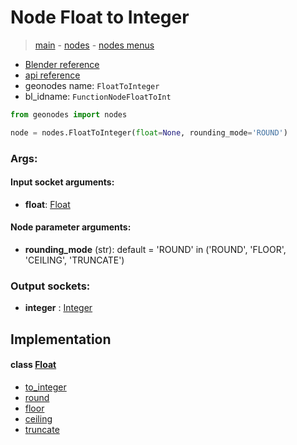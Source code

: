 # Node Float to Integer

> [main](../structure.md) - [nodes](nodes.md) - [nodes menus](nodes_menus.md)

- [Blender reference](https://docs.blender.org/manual/en/latest/modeling/geometry_nodes/utilities/float_to_integer.html)
- [api reference](https://docs.blender.org/api/current/bpy.types.FunctionNodeFloatToInt.html)
- geonodes name: `FloatToInteger`
- bl_idname: `FunctionNodeFloatToInt`

```python
from geonodes import nodes

node = nodes.FloatToInteger(float=None, rounding_mode='ROUND')
```

### Args:

#### Input socket arguments:

- **float**: [Float](Float.md)

#### Node parameter arguments:

- **rounding_mode** (str): default = 'ROUND' in ('ROUND', 'FLOOR', 'CEILING', 'TRUNCATE')

### Output sockets:

- **integer** : [Integer](Integer.md)

## Implementation

#### class [Float](Float.md)

 - [to_integer](Float.md#to_integer)
 - [round](Float.md#round)
 - [floor](Float.md#floor)
 - [ceiling](Float.md#ceiling)
 - [truncate](Float.md#truncate)
